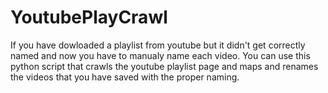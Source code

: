 # YoutubePlayCrawl
If you have dowloaded a playlist from youtube but it didn't get correctly named and now you have to manualy name each video. You can use this python script that crawls the youtube playlist page and maps and renames the videos that you have saved with the proper naming.
